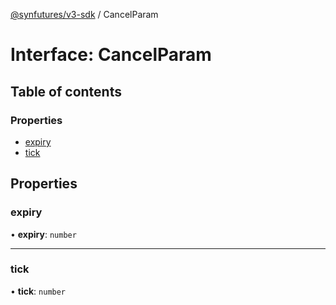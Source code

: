 [@synfutures/v3-sdk](../README.md) / CancelParam

# Interface: CancelParam

## Table of contents

### Properties

- [expiry](CancelParam.md#expiry)
- [tick](CancelParam.md#tick)

## Properties

### expiry

• **expiry**: `number`

___

### tick

• **tick**: `number`
